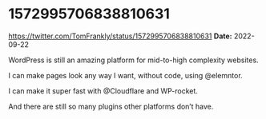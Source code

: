 # 1572995706838810631
https://twitter.com/TomFrankly/status/1572995706838810631
**Date:** 2022-09-22

WordPress is still an amazing platform for mid-to-high complexity websites.

I can make pages look any way I want, without code, using @elemntor.

I can make it super fast with @Cloudflare and WP-rocket.

And there are still so many plugins other platforms don’t have.
